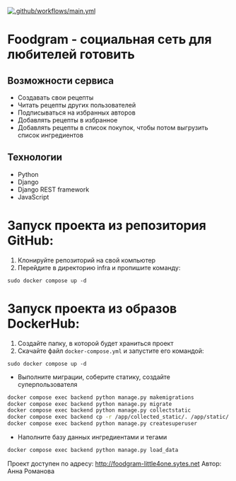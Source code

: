 [![.github/workflows/main.yml](https://github.com/Trivium1999/foodgram-project-react/actions/workflows/main.yml/badge.svg)](https://github.com/Trivium1999/foodgram-project-react/actions/workflows/main.yml)

# Foodgram - социальная сеть для любителей готовить

## Возможности сервиса
- Создавать свои рецепты
- Читать рецепты других пользователей
- Подписываться на избранных авторов 
- Добавлять рецепты в избранное
- Добавлять рецепты в список покупок, чтобы потом выгрузить список ингредиентов

## Технологии
- Python 
- Django 
- Django REST framework 
- JavaScript

#  Запуск проекта из репозитория GitHub:
1. Клонируйте репозиторий на свой компьютер
2. Перейдите в директорию infra и пропишите команду:
```
sudo docker compose up -d
```

# Запуск проекта из образов DockerHub:
1. Создайте папку, в которой будет храниться проект
2. Скачайте файл ```docker-compose.yml``` и запустите его командой:
```
sudo docker compose up -d
```

- Выполните миграции, соберите статику, создайте суперпользователя
```bash
docker compose exec backend python manage.py makemigrations
docker compose exec backend python manage.py migrate
docker compose exec backend python manage.py collectstatic
docker compose exec backend cp -r /app/collected_static/. /app/static/
docker compose exec backend python manage.py createsuperuser
```
- Наполните базу данных ингредиентами и тегами
```bash
docker compose exec backend python manage.py load_data
```
Проект доступен по адресу: http://foodgram-little4one.sytes.net
Автор: Анна Романова
